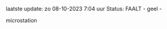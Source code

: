 laatste update: 
zo 08-10-2023  7:04   uur 
Status: FAALT - geel - 
<div class="service Y">microstation</div>